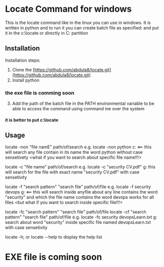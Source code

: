 # Locate Command for windows
This is the locate command like in the linux you can use in windows.
It is written in python and to run it you can create batch file as specified:
and put it in the c:\locate or directly in C: partition

## Installation
Installation steps:
1. Clone the [https://github.com/abdula8/locate.git](https://github.com/abdula8/locate.git)
2. Install python
### the exe file is comming soon
3. Add the path of the batch file in the PATH environmental variable to be able to access the command using command ine over the system
#### it is better to put c:\locate

## Usage
locate -non "file namE" path/of/search
e.g. locate -non python c: <== this will search any file contain in its name the word python without case sensetivety <what if you want to search about specific file name!!!>

locate -c "file name" path/of/search
e.g. locate -c "security CV.pdf" g:
this will search for the file with exact name "security CV.pdf" with case sensetivity 

locate -f "search pattern" "search file" path/of/file
e.g. locate -f security devops g: <== this will search inside anyfile about any line contains the word "security" and which the file name contains the word devops works for all files <but what if you want to search inside specific file!!!>

locate -fc "search pattern" "search file" path/of/file
locate -cf "search pattern" "search file" path/of/file
e.g. locate -fc security devopsLearn.txt g:
search about word "security" inside specific file named devopsLearn.txt with case sensetivity 

locate -h; or locate --help
to display the help list 

# EXE file is coming soon